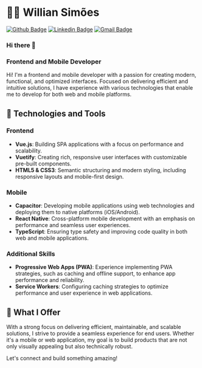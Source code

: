 # :man_technologist: Willian Simões
[![Github Badge](https://img.shields.io/badge/-Github-000?style=flat-square&logo=Github&logoColor=white&link=https://github.com/wsilvadev)](https://github.com/wsilvadev/)
[![Linkedin Badge](https://img.shields.io/badge/-LinkedIn-blue?style=flat-square&logo=Linkedin&logoColor=white&link=https://www.linkedin.com/in/wsilvadev/)](https://www.linkedin.com/in/wsilvadev/)
[![Gmail Badge](https://img.shields.io/badge/-Gmail-c14438?style=flat-square&logo=Gmail&logoColor=white&link=mailto:wsilvadev@gmail.com)](mailto:wsilvadev@gmail.com)

### Hi there 👋

### Frontend and Mobile Developer

Hi! I'm a frontend and mobile developer with a passion for creating modern, functional, and optimized interfaces. Focused on delivering efficient and intuitive solutions, I have experience with various technologies that enable me to develop for both web and mobile platforms.

## 🚀 Technologies and Tools

### Frontend

- **Vue.js**: Building SPA applications with a focus on performance and scalability.
- **Vuetify**: Creating rich, responsive user interfaces with customizable pre-built components.
- **HTML5 & CSS3**: Semantic structuring and modern styling, including responsive layouts and mobile-first design.

### Mobile

- **Capacitor**: Developing mobile applications using web technologies and deploying them to native platforms (iOS/Android).
- **React Native**: Cross-platform mobile development with an emphasis on performance and seamless user experiences.
- **TypeScript**: Ensuring type safety and improving code quality in both web and mobile applications.

### Additional Skills

- **Progressive Web Apps (PWA)**: Experience implementing PWA strategies, such as caching and offline support, to enhance app performance and reliability.
- **Service Workers**: Configuring caching strategies to optimize performance and user experience in web applications.
  
## 🌟 What I Offer

With a strong focus on delivering efficient, maintainable, and scalable solutions, I strive to provide a seamless experience for end users. Whether it's a mobile or web application, my goal is to build products that are not only visually appealing but also technically robust.

Let's connect and build something amazing!
